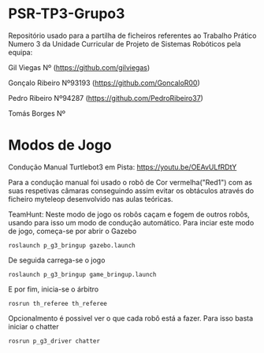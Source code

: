 # PSR-TP3-Grupo3

Repositório usado para a partilha de ficheiros referentes ao Trabalho Prático Numero 3 da Unidade Curricular de Projeto de Sistemas Robóticos pela equipa:

Gil Viegas Nº    (https://github.com/gilviegas)

Gonçalo Ribeiro Nº93193 (https://github.com/GoncaloR00)

Pedro Ribeiro Nº94287 (https://github.com/PedroRibeiro37)

Tomás Borges Nº


# Modos de Jogo
Condução Manual Turtlebot3 em Pista: https://youtu.be/OEAvULfRDtY

Para a condução manual foi usado o robô de Cor vermelha("Red1") com as suas respetivas câmaras conseguindo assim evitar os obtáculos através do ficheiro myteleop desenvolvido nas aulas teóricas.


TeamHunt: Neste modo de jogo os robôs caçam e fogem de outros robôs, usando para isso um modo de condução automático.
Para inciar este modo de jogo, começa-se por abrir o Gazebo

    roslaunch p_g3_bringup gazebo.launch
De seguida carrega-se o jogo

    roslaunch p_g3_bringup game_bringup.launch

E por fim, inicia-se o árbitro

    rosrun th_referee th_referee

Opcionalmento é possivel ver o que cada robô está a fazer. Para isso basta iniciar o chatter

    rosrun p_g3_driver chatter